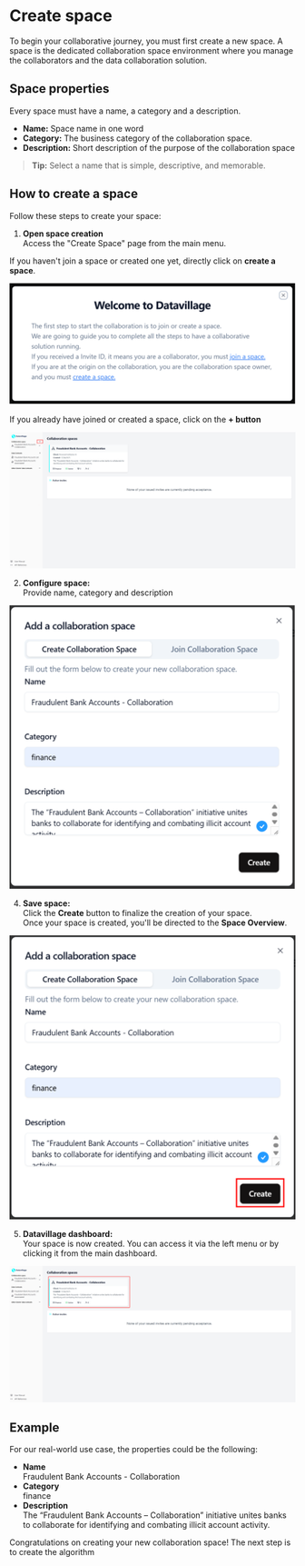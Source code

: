 # Create space

To begin your collaborative journey, you must first create a new space. A space is the dedicated collaboration space environment where you manage the collaborators and the data collaboration solution.

## Space properties

Every space must have a name, a category and a description.

- **Name:** Space name in one word
- **Category:** The business category of the collaboration space.
- **Description:** Short description of the purpose of the collaboration space

> **Tip:** Select a name that is simple, descriptive, and memorable.

## How to create a space

Follow these steps to create your space:

1. **Open space creation**  
   Access the "Create Space" page from the main menu.

If you haven't join a space or created one yet, directly click on **create a space**.

![screenshot of the datavillage dashboard](img/01_welcome_message.png)

If you already have joined or created a space, click on the **+ button**

![screenshot of the datavillage dashboard](img/dashboard_create_space.png)

2. **Configure space:**  
   Provide name, category and description

![screenshot of space creation](img/02_create_space.png)

4. **Save space:**  
   Click the **Create** button to finalize the creation of your space.  
   Once your space is created, you'll be directed to the **Space Overview**.

![screenshot of space saving](img/02_create_space_red_square.png)

5. **Datavillage dashboard:**  
   Your space is now created. You can access it via the left menu or by clicking it from the main dashboard.

![screenshot of space saving](img/dashboard_create_space_click_space.png)

## Example

For our real-world use case, the properties could be the following:

- **Name**  
  Fraudulent Bank Accounts - Collaboration
- **Category**  
  finance
- **Description**  
  The “Fraudulent Bank Accounts – Collaboration” initiative unites banks to collaborate for identifying and combating illicit account activity.

Congratulations on creating your new collaboration space! The next step is to create the algorithm
